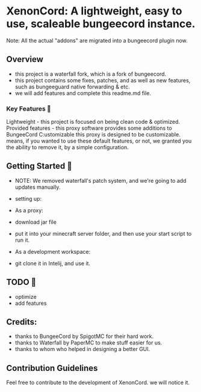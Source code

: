 # XenonCord: A lightweight, easy to use, scaleable bungeecord instance.

Note: All the actual "addons" are migrated into a bungeecord plugin now.

## Overview

- this project is a waterfall fork, which is a fork of bungeecord.
- this project contains some fixes, patches, and as well as new features, such as bungeeguard native forwarding & etc.
- we will add features and complete this readme.md file.

### Key Features 🚀

Lightweight - this project is focused on being clean code & optimized.
Provided features - this proxy software provides some additions to BungeeCord
C:ustomizable this proxy is designed to be customizable. means, if you wanted to use these default features, or not, we
granted you the ability to remove it, by a simple configuration.

## Getting Started 🚧

- NOTE: We removed waterfall's patch system, and we're going to add updates manually.

- setting up:
- As a proxy:
- download jar file
- put it into your minecraft server folder, and then use your start script to run it.

- As a development workspace:
- git clone it in Intelij, and use it.

## TODO 📝

- optimize
- add features

## Credits:

- thanks to BungeeCord by SpigotMC for their hard work.
- thanks to Waterfall by PaperMC to make stuff easier for us.
- thanks to whom who helped in designing a better GUI.

## Contribution Guidelines

Feel free to contribute to the development of XenonCord. we will notice it.
